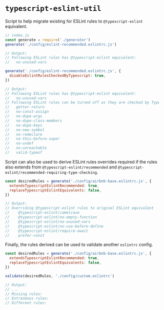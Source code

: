 # `typescript-eslint-util`

Script to help migrate existing for ESLint rules to `@typescript-eslint` equivalent.

```js
// index.js
const generate = require('./generator')
generate('./config/eslint-recommended.eslintrc.js')

// Output:
// Following ESLint rules has @typescript-eslint equivalent:
//   no-unused-vars

generate('./config/eslint-recommended.eslintrc.js', {
  disableEslintRulesCheckedByTypescript: true,
})

// Output:
// Following ESLint rules has @typescript-eslint equivalent:
//   no-unused-vars
// Following ESLint rules can be turned off as they are checked by TypeScript:
//   getter-return
//   no-const-assign
//   no-dupe-args
//   no-dupe-class-members
//   no-dupe-keys
//   no-new-symbol
//   no-redeclare
//   no-this-before-super
//   no-undef
//   no-unreachable
//   valid-typeof
```

Script can also be used to derive ESLint rules overrides required if the rules also extends from `@typescript-eslint/recommended` and `@typescript-eslint/recommended-requiring-type-checking`.

```js
const desiredRules = generate('./config/airbnb-base.eslintrc.js', {
  extendsTypescriptEslintRecommended: true,
  replaceTypescriptEslintEquivalents: false,
})

// Output:
// Overriding @typescript-eslint rules to original ESLint equivalent
//    @typescript-eslint/camelcase
//    @typescript-eslint/no-empty-function
//    @typescript-eslint/no-unused-vars
//    @typescript-eslint/no-use-before-define
//    @typescript-eslint/require-await
//    prefer-const
```

Finally, the rules derived can be used to validate another `eslintrc` config.

```js
const desiredRules = generate('./config/airbnb-base.eslintrc.js', {
  extendsTypescriptEslintRecommended: true,
  replaceTypescriptEslintEquivalents: false,
})

validate(desiredRules, './config/custom.eslintrc')

// Output:
// ...
// Missing rules:
// Extraneous rules:
// Different rules:
```

